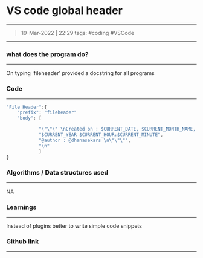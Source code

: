 # VS code global header
---



> 19-Mar-2022 | 22:29
tags: #coding #VSCode

---

### what does the program do?
---
On typing 'fileheader'  provided a docstring for all programs


### Code
---
```js
"File Header":{
	"prefix": "fileheader"
	"body": [

			"\"\"\" \nCreated on : $CURRENT_DATE, $CURRENT_MONTH_NAME, 
            "$CURRENT_YEAR $CURRENT_HOUR:$CURRENT_MINUTE",
			"@author : @dhanasekars \n\"\"\"",
			"\n"
			]
}
```



### Algorithms / Data structures used
---
NA


### Learnings
---
Instead of plugins better to write simple code snippets



### Github link
----
